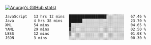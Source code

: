 [![Anurag's GitHub stats](https://github-readme-stats.vercel.app/api?username=Old-Camel&show_icons=true&theme=dark))](https://github.com/anuraghazra/github-readme-stats)
<!--START_SECTION:waka-->

```text
JavaScript   13 hrs 12 mins  █████████████████░░░░░░░░   67.46 %
Java         4 hrs 38 mins   ██████░░░░░░░░░░░░░░░░░░░   23.70 %
XML          54 mins         █░░░░░░░░░░░░░░░░░░░░░░░░   04.65 %
YAML         29 mins         ▓░░░░░░░░░░░░░░░░░░░░░░░░   02.50 %
LESS         12 mins         ▒░░░░░░░░░░░░░░░░░░░░░░░░   01.08 %
JSON         3 mins          ░░░░░░░░░░░░░░░░░░░░░░░░░   00.30 %
```

<!--END_SECTION:waka-->

